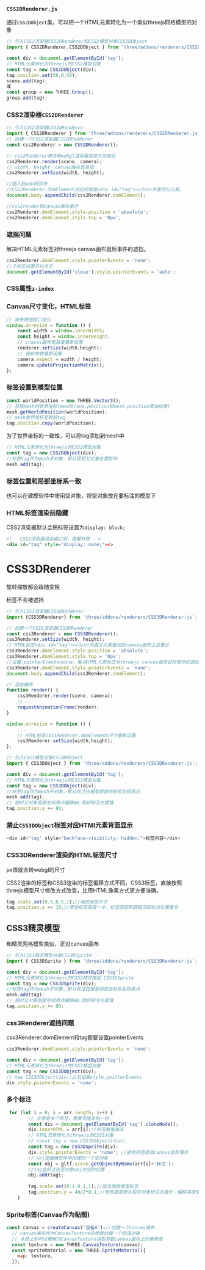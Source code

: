 ### `CSS2DRenderer.js`

通过`CSS2DObject`类，可以把一个HTML元素转化为一个类似threejs网格模型的对象

```js
// 引入CSS2渲染器CSS2DRenderer和CSS2模型对象CSS2DObject
import { CSS2DRenderer,CSS2DObject } from 'three/addons/renderers/CSS2DRenderer.js';

const div = document.getElementById('tag');
// HTML元素转化为threejs的CSS2模型对象
const tag = new CSS2DObject(div);
tag.position.set(50,0,50);
scene.add(tag);
或
const group = new THREE.Group();
group.add(tag);
```

### CSS2渲染器`CSS2DRenderer`

```js
// 引入CSS2渲染器CSS2DRenderer
import { CSS2DRenderer } from 'three/addons/renderers/CSS2DRenderer.js';
// 创建一个CSS2渲染器CSS2DRenderer
const css2Renderer = new CSS2DRenderer();

// css2Renderer用法和webgl渲染器渲染方法类似
css2Renderer.render(scene, camera);
// width, height：canvas画布宽高度
css2Renderer.setSize(width, height);

//插入到web网页中
//CSS2Renderer.domElement对应的就是<div id="tag"></div>外面的父元素。
document.body.appendChild(css2Renderer.domElement);

//css2render和canvas画布重合
css2Renderer.domElement.style.position = 'absolute';
css2Renderer.domElement.style.top = '0px';
```

### 遮挡问题

解决HTML元素标签对threejs canvas画布鼠标事件的遮挡。

```js
css2Renderer.domElement.style.pointerEvents = 'none';
//子标签设置可以点击
document.getElementById('close').style.pointerEvents = 'auto';
```

###  CSS属性`z-index`

### Canvas尺寸变化，HTML标签

```javascript
// 画布跟随窗口变化
window.onresize = function () {
    const width = window.innerWidth;
    const height = window.innerHeight;
    // cnavas画布宽高度重新设置
    renderer.setSize(width,height);
    // 相机参数重新设置
    camera.aspect = width / height;
    camera.updateProjectionMatrix();
};
```

### 标签设置到模型位置

```javascript
const worldPosition = new THREE.Vector3();
// 获取mesh的世界坐标(meshGroup.position和mesh.position累加结果)
mesh.getWorldPosition(worldPosition);
// mesh世界坐标复制给tag
tag.position.copy(worldPosition);
```

为了世界坐标的一致性，可以将tag添加到mesh中

```javascript
// HTML元素转化为threejs的CSS2模型对象
const tag = new CSS2DObject(div);
//标签tag作为mesh子对象，默认受到父对象位置影响
mesh.add(tag);
```

### 标签位置和局部坐标系一致

也可以在建模软件中使用空对象，将空对象放在要标注的模型下

### HTML标签渲染前隐藏

CSS2渲染器默认会把标签设置为`display: block;`

```html
<!-- CSS2渲染器渲染器之前，隐藏标签 -->
<div id="tag" style="display: none;"><>
```

# CSS3DRenderer

旋转缩放都会跟随变换

标签不会被遮挡

```javascript
// 引入CSS3渲染器CSS3DRenderer
import {CSS3DRenderer} from 'three/addons/renderers/CSS3DRenderer.js';

// 创建一个CSS3渲染器CSS3DRenderer
const css3Renderer = new CSS3DRenderer();
css3Renderer.setSize(width, height);
// HTML标签<div id="tag"></div>外面父元素叠加到canvas画布上且重合
css3Renderer.domElement.style.position = 'absolute';
css3Renderer.domElement.style.top = '0px';
//设置.pointerEvents=none，解决HTML元素标签对threejs canvas画布鼠标事件的遮挡
css3Renderer.domElement.style.pointerEvents = 'none';
document.body.appendChild(css3Renderer.domElement);

// 渲染循环
function render() {
    css3Renderer.render(scene, camera);
    // ...
    requestAnimationFrame(render);
}

window.onresize = function () {
    ...
    // HTML标签css3Renderer.domElement尺寸重新设置
    css3Renderer.setSize(width,height);
};
```

```js
// 引入CSS3模型对象CSS3DObject
import { CSS3DObject } from 'three/addons/renderers/CSS3DRenderer.js';

const div = document.getElementById('tag');
// HTML元素转化为threejs的CSS3模型对象
const tag = new CSS3DObject(div);
//标签tag作为mesh子对象，默认标注在模型局部坐标系坐标原点
mesh.add(tag);
// 相对父对象局部坐标原点偏移80,刚好标注在圆锥
tag.position.y += 80;
```

### 禁止`CSS3DObject`标签对应HTMl元素背面显示

```js
<div id="tag" style="backface-visibility: hidden;">标签内容</div>
```

### CSS3DRenderer渲染的HTML标签尺寸

px值就会转webgl的尺寸

CSS2渲染的标签和CSS3渲染的标签偏移方式不同，CSS3标签，直接按照threejs模型尺寸修改方式改变，比用HTML像素方式更方便准确。

```js
tag.scale.set(0.5,0.5,1);//缩放标签尺寸
tag.position.y += 10;//累加标签高度一半，标签底部和圆锥顶部标注位置重合
```

##  CSS3精灵模型

和精灵网格模型类似，正对canvas画布

```js
// 引入CSS3精灵模型对象CSS3DSprite
import { CSS3DSprite } from 'three/addons/renderers/CSS3DRenderer.js';

const div = document.getElementById('tag');
// HTML元素转化为threejs的CSS3精灵模型`CSS3DSprite`
const tag = new CSS3DSprite(div);
//标签tag作为mesh子对象，默认标注在模型局部坐标系坐标原点
mesh.add(tag);
// 相对父对象局部坐标原点偏移80,刚好标注在圆锥
tag.position.y += 80;
```

### css3Renderer遮挡问题

css3Renderer.domElement和tag都要设置pointerEvents

```js
css3Renderer.domElement.style.pointerEvents = 'none';
```

```js
const div = document.getElementById('tag');
// HTML元素转化为threejs的CSS3模型对象
const tag = new CSS3DObject(div);
// new CSS3DObject(div);之后设置style.pointerEvents 
div.style.pointerEvents = 'none';
```

### 多个标注

```js
 for (let i = 0; i < arr.length; i++) {
        // 注意是多个标签，需要克隆复制一份
        const div = document.getElementById('tag').cloneNode();
        div.innerHTML = arr[i];//标签数据填写
        // HTML元素转化为threejs的CSS3对象
        // const tag = new CSS3DObject(div);
        const tag = new CSS3DSprite(div);
        div.style.pointerEvents = 'none'; //避免标签遮挡canvas鼠标事件
        // obj是建模软件中创建的一个空对象
        const obj = gltf.scene.getObjectByName(arr[i]+'标注');
        //tag会标注在空对象obj对应的位置
        obj.add(tag);
    
        tag.scale.set(0.1,0.1,1);//适当缩放模型标签
        tag.position.y = 40/2*0.1;//标签底部箭头和空对象标注点重合：偏移高度像素值一半*缩放比例
    }
```

### Sprite标签(Canvas作为贴图)

```javascript
const canvas = createCanvas('设备A');//创建一个canvas画布
  // canvas画布作为CanvasTexture的参数创建一个纹理对象
  // 本质上你可以理解为CanvasTexture读取参数canvas画布上的像素值
  const texture = new THREE.CanvasTexture(canvas);
  const spriteMaterial = new THREE.SpriteMaterial({
    map: texture,
  });
```